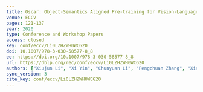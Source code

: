 ```yaml
---
title: Oscar: Object-Semantics Aligned Pre-training for Vision-Language Tasks.
venue: ECCV
pages: 121-137
year: 2020
type: Conference and Workshop Papers
access: closed
key: conf/eccv/Li0LZHZWH0WCG20
doi: 10.1007/978-3-030-58577-8_8
ee: https://doi.org/10.1007/978-3-030-58577-8_8
url: https://dblp.org/rec/conf/eccv/Li0LZHZWH0WCG20
authors: ["Xiujun Li", "Xi Yin", "Chunyuan Li", "Pengchuan Zhang", "Xiaowei Hu", "Lei Zhang", "Lijuan Wang", "Houdong Hu", "Li Dong", "Furu Wei", "Yejin Choi", "Jianfeng Gao"]
sync_version: 3
cite_key: conf/eccv/Li0LZHZWH0WCG20
---
```

